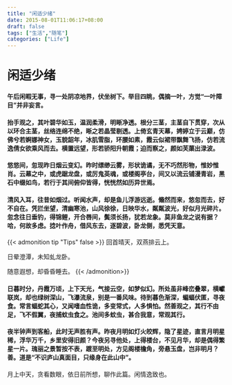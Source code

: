 ```yaml
---
title: "闲适少绪"
date: 2015-08-01T11:06:17+08:00
draft: false
tags: ["生活","随笔"]
categories: ["Life"]
---
```


# 闲适少绪
#### 午后闲暇无事，寻一处阴凉地界，伏坐树下。举目四眺，偶摘一叶，方觉“一叶障目”并非妄言。

#### 抬手观之，其叶碧华如玉，温润柔滑，明晰净透。根分三茎，主茎自下贯穿，次从以环合主茎，丝络连绵不绝，晰之若晶莹剔透。上倚玄青天幕，娉婷立于云巅，仿佛兮若婀娜神女，玉貌韶年，冰肌雪脂，环腰如素，霞云似裙带飘舞飞扬，仿若流逸倩女欲乘风而去。横置远望，形若骄阳升朝霞；迫而察之，颜如芙蕖出渌波。

#### 悠悠间，忽现昨日烟云变幻。昨时缥缈云雾，形状诡谲，无不巧然形物，惟妙惟肖。云幕之中，或虎踞龙盘，或厉鬼英魂，或楼阁亭台，间又以流云铺漫青岩，黑石中缀如鸟，若行于其间俯仰皆得，恍恍然如历异世焉。

#### 清风入耳，往昔如烟过。听闻水声，却是鱼儿浮游远逝。翛然而来，悠忽而去，好不自在。凭拦坐望，清幽寒池，山风徐徐，日映华水，粼粼波光，好似月光碎片。忽念往日垂钓，得锦鲤，开合唇间，鬓须长扬，犹若龙象。莫非鱼龙之说有据？哈，何故多虑。捻叶作舟，借风东去，逐碧波，卧龙侧，悉凭天意。
{{< admonition tip "Tips" false >}}
回首晴天，双燕排云上。

日晕澄潭，未知虬龙卧。

随意遐想，却昏昏睡去。
{{< /admonition>}}
#### 日暮时分，丹霞万顷，上下天光，气接云空，如梦似幻。所处虽非峰峦叠翠，横巘联岚，却也绿树深山，飞瀑流泉，别是一番风味。待到暮色渐深，蝙蝠伏匿，寻夜食。常言蝠蛇其心，又闻嗜血性诡，多变常式，人多惧怕。然善观之，其行不由足，飞不假翼，夜捕蚊虫食之。池间多蚊虫，甚合我意，常观其行。

#### 夜半钟声到客船，此时无声胜有声。昨夜月明如灯火皎辉，隐了星迹，直言月明星稀，浮华万千，乡里安得旧颜？今夜另寻他处，上得楼台，不见月华，却是偶得繁星一片。瑰丽之景暂按不表，踱至明处，方见阁楼檐角，旁悬玉盘，岂非明月？善。道是“不识庐山真面目，只缘身在此山中”。
 月上中天，贪看数眼，依日前所想，聊作此篇。闲情逸致也。
